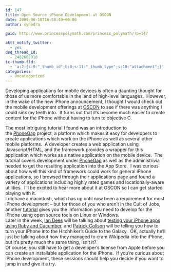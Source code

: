 ```yaml
---
id: 147
title: Open Source iPhone Development at OSCON
date: 2009-06-10T16:58:49+00:00
author: synedra

guid: http://www.princesspolymath.com/princess_polymath/?p=147

aktt_notify_twitter:
  - yes
dsq_thread_id:
  - 2482602918
tc-thumb-fld:
  - 'a:2:{s:9:"_thumb_id";b:0;s:11:"_thumb_type";s:10:"attachment";}'
categories:
  - Uncategorized
---
```

Developing applications for mobile devices is often a daunting thought for those of us more comfortable in the land of high-level languages. &nbsp;However, in the wake of the new iPhone announcement,&nbsp;I thought I would check out the mobile development offerings at [OSCON](http://en.oreilly.com/oscon2009/) to see if there was anything I could sink my teeth into. &nbsp;It turns out that it&#8217;s become much easier to create content for the iPhone without having to turn to objective C. 

<div>
  <div>
  </div>
  
  <div>
    The most intriguing tutorial I found was an introduction to the&nbsp;<a href="http://en.oreilly.com/oscon2009/public/schedule/detail/8020">PhoneGap</a>&nbsp;project, a platform which makes it easy for developers to create applications which work on the iPhone as well as several other mobile platforms. &nbsp;A developer creates a web application using Javascript/HTML, and the framework provides a wrapper for this application which works as a native application on the mobile device. &nbsp;The tutorial covers development under <a href="http://phonegap.com">PhoneGap</a> as well as the administrivia needed to get the resulting application into the App Store. &nbsp;I was curious about how well this kind of framework could work for general iPhone applications, so I browsed through their applications page and found a variety of applications including highly rated games and locationally-aware utilities. &nbsp;I&#8217;ll be excited to hear more about it at OSCON so I can get started playing with it.
  </div>
  
  <div>
  </div>
  
  <div>
    I do have a macintosh, which has up until now been a requirement for most iPhone development &#8211; but for those of you who aren&#8217;t in the Cult of Jobs, another <a href="http://en.oreilly.com/oscon2009/public/schedule/detail/8314">tutorial</a> gives you the information you need to develop for the iPhone using open source tools on Linux or Windows.
  </div>
  
  <div>
  </div>
  
  <div>
    Later in the week, <a href="http://en.oreilly.com/oscon2009/public/schedule/speaker/2404">Ian Dees</a> will be talking about&nbsp;<a href="http://en.oreilly.com/oscon2009/public/schedule/detail/8073">testing your iPhone apps using Ruby and Cucumber</a>, and <a href="http://en.oreilly.com/oscon2009/public/schedule/speaker/25067">Patrick Collson</a> will be telling you how to turn your iPhone into the Hitchhiker&#8217;s Guide to the Galaxy. &nbsp;OK, actually he&#8217;ll just be talking about how they managed to cram Wikipedia into the iPhone, but it&#8217;s pretty much the same thing, isn&#8217;t it?
  </div>
  
  <div>
  </div>
  
  <div>
    Of course, you still have to get a developer&#8217;s license from Apple before you can create an installable application for the iPhone. &nbsp;If you&#8217;re curious about iPhone development, these sessions should help you decide if you want to jump in and give it a try. &nbsp;
  </div>
</div>